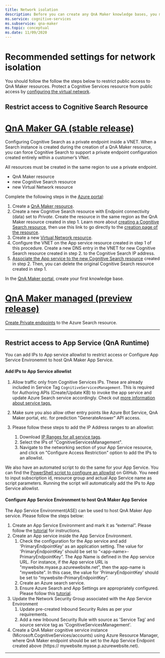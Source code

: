 ```yaml
---
title: Network isolation
description: Before you can create any QnA Maker knowledge bases, you must first set up a QnA Maker service in Azure.
ms.service: cognitive-services
ms.subservice: qna-maker
ms.topic: conceptual
ms.date: 11/09/2020
---
```


# Recommended settings for network isolation

You should follow the follow the steps below to restrict public access to QnA Maker resources. Protect a Cognitive Services resource from public access by [configuring the virtual network](../../cognitive-services-virtual-networks.md?tabs=portal).

## Restrict access to Cognitive Search Resource

# [QnA Maker GA (stable release)](#tab/v1)

Configuring Cognitive Search as a private endpoint inside a VNET. When a Search instance is created during the creation of a QnA Maker resource, you can force Cognitive Search to support a private endpoint configuration created entirely within a customer’s VNet.

All resources must be created in the same region to use a private endpoint.

* QnA Maker resource
* new Cognitive Search resource
* new Virtual Network resource

Complete the following steps in the [Azure portal](https://portal.azure.com):

1. Create a [QnA Maker resource](https://ms.portal.azure.com/#create/Microsoft.CognitiveServicesQnAMaker).
2. Create a new Cognitive Search resource with Endpoint connectivity (data) set to _Private_. Create the resource in the same region as the QnA Maker resource created in step 1. Learn more about [creating a Cognitive Search resource](../../../search/search-create-service-portal.md), then use this link to go directly to the [creation page of the resource](https://ms.portal.azure.com/#create/Microsoft.Search).
3. Create a new [Virtual Network resource](https://ms.portal.azure.com/#create/Microsoft.VirtualNetwork-ARM).
4. Configure the VNET on the App service resource created in step 1 of this procedure. Create a new DNS entry in the VNET for new Cognitive Search resource created in step 2. to the Cognitive Search IP address.
5. [Associate the App service to the new Cognitive Search resource](../how-to/set-up-qnamaker-service-azure.md) created in step 2. Then, you can delete the original Cognitive Search resource created in step 1.
    
In the [QnA Maker portal](https://www.qnamaker.ai/), create your first knowledge base.

#  [QnA Maker managed (preview release)](#tab/v2)

[Create Private endpoints](../reference-private-endpoint.md) to the Azure Search resource.

---

## Restrict access to App Service (QnA Runtime)

You can add IPs to App service allowlist to restrict access or Configure App Service Environemnt to host QnA Maker App Service.

#### Add IPs to App Service allowlist

1. Allow traffic only from Cognitive Services IPs. These are already included in Service Tag `CognitiveServicesManagement`. This is required for Authoring APIs (Create/Update KB) to invoke the app service and update Azure Search service accordingly. Check out [more information about service tags.](../../../virtual-network/service-tags-overview.md)
2. Make sure you also allow other entry points like Azure Bot Service, QnA Maker portal, etc. for prediction "GenerateAnswer" API access.
3. Please follow these steps to add the IP Address ranges to an allowlist:

   1. Download [IP Ranges for all service tags](https://www.microsoft.com/download/details.aspx?id=56519).
   2. Select the IPs of "CognitiveServicesManagement".
   3. Navigate to the networking section of your App Service resource, and click on "Configure Access Restriction" option to add the IPs to an allowlist.

We also have an automated script to do the same for your App Service. You can find the [PowerShell script to configure an allowlist](https://github.com/pchoudhari/QnAMakerBackupRestore/blob/master/AddRestrictedIPAzureAppService.ps1) on GitHub. You need to input subscription id, resource group and actual App Service name as script parameters. Running the script will automatically add the IPs to App Service allowlist.

#### Configure App Service Environment to host QnA Maker App Service
    
The App Service Environment(ASE) can be used to host QnA Maker App service. Please follow the steps below:

1. Create an App Service Environment and mark it as “external”. Please follow the [tutorial](../../../app-service/environment/create-external-ase.md) for instructions.
2.  Create an App service inside the App Service Environment.
    1. Check the configuration for the App service and add 'PrimaryEndpointKey' as an application setting. The value for 'PrimaryEndpointKey' should be set to “\<app-name\>-PrimaryEndpointKey”. The App Name is defined in the App service URL. For instance, if the App service URL is "mywebsite.myase.p.azurewebsite.net", then the app-name is "mywebsite". In this case, the value for 'PrimaryEndpointKey' should be set to “mywebsite-PrimaryEndpointKey”.
    2. Create an Azure search service.
    3. Ensure Azure Search and App Settings are appropriately configured. 
          Please follow this [tutorial](../reference-app-service.md?tabs=v1#app-service).
3.  Update the Network Security Group associated with the App Service Environment
    1. Update pre-created Inbound Security Rules as per your requirements.
    2. Add a new Inbound Security Rule with source as 'Service Tag' and source service tag as 'CognitiveServicesManagement'.
4.  Create a QnA Maker cognitive service instance (Microsoft.CognitiveServices/accounts) using Azure Resource Manager, where QnA Maker endpoint should be set to the App Service     Endpoint created above (https:// mywebsite.myase.p.azurewebsite.net).
    
---

